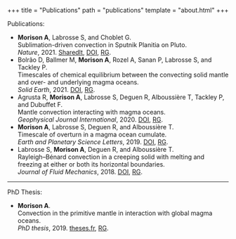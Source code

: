 +++
title = "Publications"
path = "publications"
template = "about.html"
+++

Publications:

- **Morison A**, Labrosse S, and Choblet G.\
  Sublimation-driven convection in Sputnik Planitia on Pluto.\
  _Nature_, 2021.
  [SharedIt](https://rdcu.be/cDhK6),
  [DOI](https://doi.org/10.1038/s41586-021-04095-w),
  [RG](https://www.researchgate.net/publication/357061669_Sublimation-driven_convection_in_Sputnik_Planitia_on_Pluto).
- Bolrão D,  Ballmer M, **Morison A**, Rozel A, Sanan P, Labrosse S, and
  Tackley P.\
  Timescales of chemical equilibrium between the convecting solid mantle and
  over- and underlying magma oceans.\
  _Solid Earth_, 2021.
  [DOI](https://doi.org/10.5194/se-12-421-2021),
  [RG](https://www.researchgate.net/publication/349512371_Timescales_of_chemical_equilibrium_between_the_convecting_solid_mantle_and_over-_and_underlying_magma_oceans).
- Agrusta R, **Morison A**, Labrosse S, Deguen R, Alboussière T, Tackley P, and
  Dubuffet F.\
  Mantle convection interacting with magma oceans.\
  _Geophysical Journal International_, 2020.
  [DOI](https://doi.org/10.1093/gji/ggz549),
  [RG](https://www.researchgate.net/publication/345386430_Mantle_convection_interacting_with_magma_oceans).
- **Morison A**, Labrosse S, Deguen R, and Alboussière T.\
  Timescale of overturn in a magma ocean cumulate.\
  _Earth and Planetary Science Letters_, 2019.
  [DOI](http://doi.org/10.1016/j.epsl.2019.03.037),
  [RG](https://www.researchgate.net/publication/332267856_Timescale_of_overturn_in_a_magma_ocean_cumulate).
- Labrosse S, **Morison A**, Deguen R, and Alboussière T.\
  Rayleigh–Bénard convection in a creeping solid with melting and freezing at
  either or both its horizontal boundaries.\
  _Journal of Fluid Mechanics_, 2018.
  [DOI](https://doi.org/10.1017/jfm.2018.258),
  [RG](https://www.researchgate.net/publication/324929250_Rayleigh-Benard_convection_in_a_creeping_solid_with_melting_and_freezing_at_either_or_both_its_horizontal_boundaries).

---

PhD Thesis:

- **Morison A**.\
  Convection in the primitive mantle in interaction with global magma oceans.\
  _PhD thesis_, 2019.
  [theses.fr](https://theses.fr/2019LYSEN061),
  [RG](https://www.researchgate.net/publication/339377096_Convection_in_the_primitive_mantle_in_interaction_with_global_magma_oceans).
